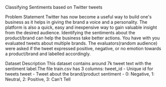 Classifying Sentiments based on Twitter tweets

Problem Statement
Twitter has now become a useful way to build one's business as it helps in giving the brand a voice and a personality. The platform is also a quick, easy and inexpensive way to gain valuable insight from the desired audience. Identifying the sentiments about the product/brand can help the business take better actions.
You have with you evaluated tweets about multiple brands. The evaluators(random audience) were asked if the tweet expressed positive, negative, or no emotion towards a product/brand and labelled accordingly.

Dataset Description
This dataset contains around 7k tweet text with the sentiment label.The file train.csv has 3 columns: 
tweet_id - Unique id for tweets
tweet - Tweet about the brand/product 
sentiment - 0: Negative, 1: Neutral, 2: Positive, 3: Can't Tell


